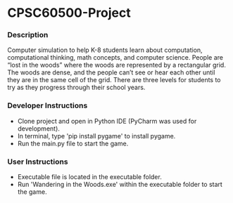# CPSC60500-Project
### Description
Computer simulation to help K-8 students learn about computation, computational thinking, math concepts, 
and computer science. People are “lost in the woods” where the woods are represented by a rectangular 
grid. The woods are dense, and the people can’t see or hear each other until they are in the same cell 
of the grid. There are three levels for students to try as they progress through their school years.

### Developer Instructions
* Clone project and open in Python IDE (PyCharm was used for development).
* In terminal, type 'pip install pygame' to install pygame.
* Run the main.py file to start the game.

### User Instructions
* Executable file is located in the executable folder. 
* Run 'Wandering in the Woods.exe' within the executable folder to start the game.
